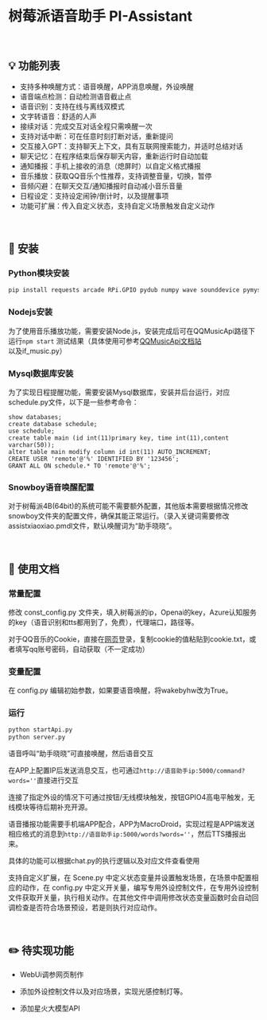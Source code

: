 
# 树莓派语音助手 PI-Assistant

<br>

## 💡 功能列表

- 支持多种唤醒方式：语音唤醒，APP消息唤醒，外设唤醒
- 语音端点检测：自动检测语音截止点
- 语音识别：支持在线与离线双模式
- 文字转语音：舒适的人声
- 接续对话：完成交互对话全程只需唤醒一次
- 支持对话中断：可在任意时刻打断对话，重新提问
- 交互接入GPT：支持聊天上下文，具有互联网搜索能力，并适时总结对话
- 聊天记忆：在程序结束后保存聊天内容，重新运行时自动加载
- 通知播报：手机上接收的消息（熄屏时）以自定义格式播报
- 音乐播放：获取QQ音乐个性推荐，支持调整音量，切换，暂停
- 音频闪避：在聊天交互/通知播报时自动减小音乐音量
- 日程设定：支持设定闹钟/倒计时，以及提醒事项
- 功能可扩展：传入自定义状态，支持自定义场景触发自定义动作

<br>

## 🎁 安装

### Python模块安装

```bash
pip install requests arcade RPi.GPIO pydub numpy wave sounddevice pymysql cn2an duckduckgo_search newspaper3k flask SpeechRecognition openai pyaudio
```

### Nodejs安装

为了使用音乐播放功能，需要安装Node.js，安装完成后可在QQMusicApi路径下运行```npm start``` 测试结果（具体使用可参考[QQMusicApi文档站](https://jsososo.github.io/QQMusicApi/#/?id=qqmusicapi)以及if_music.py）

### Mysql数据库安装

为了实现日程提醒功能，需要安装Mysql数据库，安装并后台运行，对应schedule.py文件，以下是一些参考命令：

```mysql
show databases;
create database schedule;
use schedule;
create table main (id int(11)primary key, time int(11),content varchar(50));
alter table main modify column id int(11) AUTO_INCREMENT;
CREATE USER 'remote'@'%' IDENTIFIED BY '123456';
GRANT ALL ON schedule.* TO 'remote'@'%';
```

### Snowboy语音唤醒配置

对于树莓派4B(64bit)的系统可能不需要额外配置，其他版本需要根据情况修改snowboy文件夹的配置文件，确保其能正常运行。（录入关键词需要修改assistxiaoxiao.pmdl文件，默认唤醒词为“助手晓晓”。

<br>

## 📄 使用文档

### 常量配置

修改 const_config.py 文件夹，填入树莓派的ip，Openai的key，Azure认知服务的key（语音识别和tts都用到了，免费），代理端口，路径等。

对于QQ音乐的Cookie，直接在[网页](https://y.qq.com/)登录，复制cookie的值粘贴到cookie.txt，或者填写qq账号密码，自动获取（不一定成功）

### 变量配置

在 config.py 编辑初始参数，如果要语音唤醒，将wakebyhw改为True。

### 运行

```bash
python startApi.py
python server.py
```

语音呼叫“助手晓晓”可直接唤醒，然后语音交互

在APP上配置IP后发送消息交互，也可通过```http://语音助手ip:5000/command?words=''```直接进行交互

连接了指定外设的情况下可通过按钮/无线模块触发，按钮GPIO4高电平触发，无线模块等待后期补充开源。

语音播报功能需要手机端APP配合，APP为MacroDroid，实现过程是APP端发送相应格式的消息到```http://语音助手ip:5000/words?words=''```，然后TTS播报出来。

具体的功能可以根据chat.py的执行逻辑以及对应文件查看使用

支持自定义扩展，在 Scene.py 中定义状态变量并设置触发场景，在场景中配置相应的动作，在 config.py 中定义开关量，编写专用外设控制文件，在专用外设控制文件获取开关量，执行相关动作。在其他文件中调用修改状态变量函数时会自动回调检查是否符合场景预设，若是则执行对应动作。

<br>

## ✏️ 待实现功能

- WebUi调参网页制作

- 添加外设控制文件以及对应场景，实现光感控制灯等。

- 添加星火大模型API
